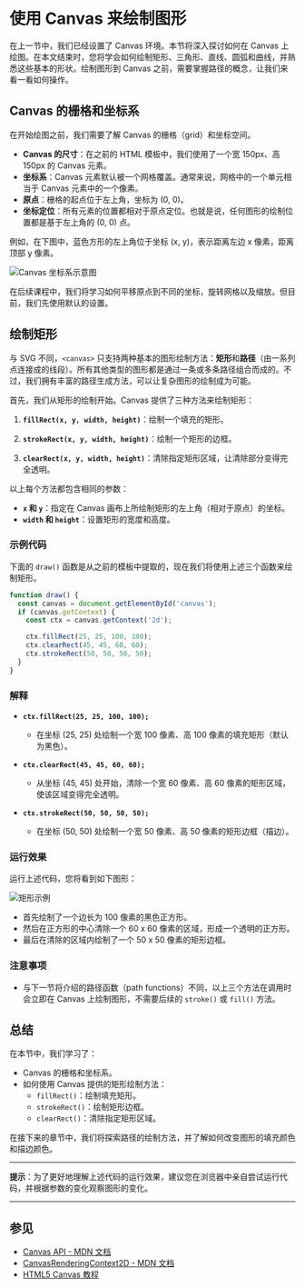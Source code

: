 # 使用 Canvas 来绘制图形

在上一节中，我们已经设置了 Canvas 环境。本节将深入探讨如何在 Canvas 上绘图。在本文结束时，您将学会如何绘制矩形、三角形、直线、圆弧和曲线，并熟悉这些基本的形状。绘制图形到 Canvas 之前，需要掌握路径的概念，让我们来看一看如何操作。

## Canvas 的栅格和坐标系

在开始绘图之前，我们需要了解 Canvas 的栅格（grid）和坐标空间。

- **Canvas 的尺寸**：在之前的 HTML 模板中，我们使用了一个宽 150px、高 150px 的 Canvas 元素。
- **坐标系**：Canvas 元素默认被一个网格覆盖。通常来说，网格中的一个单元相当于 Canvas 元素中的一个像素。
- **原点**：栅格的起点位于左上角，坐标为 (0, 0)。
- **坐标定位**：所有元素的位置都相对于原点定位。也就是说，任何图形的绘制位置都是基于左上角的 (0, 0) 点。

例如，在下图中，蓝色方形的左上角位于坐标 (x, y)，表示距离左边 x 像素，距离顶部 y 像素。

![Canvas 坐标系示意图](#)

在后续课程中，我们将学习如何平移原点到不同的坐标，旋转网格以及缩放。但目前，我们先使用默认的设置。

## 绘制矩形

与 SVG 不同，`<canvas>` 只支持两种基本的图形绘制方法：**矩形**和**路径**（由一系列点连接成的线段）。所有其他类型的图形都是通过一条或多条路径组合而成的。不过，我们拥有丰富的路径生成方法，可以让复杂图形的绘制成为可能。

首先，我们从矩形的绘制开始。Canvas 提供了三种方法来绘制矩形：

1. **`fillRect(x, y, width, height)`**：绘制一个填充的矩形。

2. **`strokeRect(x, y, width, height)`**：绘制一个矩形的边框。

3. **`clearRect(x, y, width, height)`**：清除指定矩形区域，让清除部分变得完全透明。

以上每个方法都包含相同的参数：

- **`x` 和 `y`**：指定在 Canvas 画布上所绘制矩形的左上角（相对于原点）的坐标。
- **`width` 和 `height`**：设置矩形的宽度和高度。

### 示例代码

下面的 `draw()` 函数是从之前的模板中提取的，现在我们将使用上述三个函数来绘制矩形。

```javascript
function draw() {
  const canvas = document.getElementById('canvas');
  if (canvas.getContext) {
    const ctx = canvas.getContext('2d');

    ctx.fillRect(25, 25, 100, 100);
    ctx.clearRect(45, 45, 60, 60);
    ctx.strokeRect(50, 50, 50, 50);
  }
}
```

### 解释

- **`ctx.fillRect(25, 25, 100, 100);`**
  - 在坐标 (25, 25) 处绘制一个宽 100 像素、高 100 像素的填充矩形（默认为黑色）。

- **`ctx.clearRect(45, 45, 60, 60);`**
  - 从坐标 (45, 45) 处开始，清除一个宽 60 像素、高 60 像素的矩形区域，使该区域变得完全透明。

- **`ctx.strokeRect(50, 50, 50, 50);`**
  - 在坐标 (50, 50) 处绘制一个宽 50 像素、高 50 像素的矩形边框（描边）。

### 运行效果

运行上述代码，您将看到如下图形：

![矩形示例](#)

- 首先绘制了一个边长为 100 像素的黑色正方形。
- 然后在正方形的中心清除一个 60 x 60 像素的区域，形成一个透明的正方形。
- 最后在清除的区域内绘制了一个 50 x 50 像素的矩形边框。

### 注意事项

- 与下一节将介绍的路径函数（path functions）不同，以上三个方法在调用时会立即在 Canvas 上绘制图形，不需要后续的 `stroke()` 或 `fill()` 方法。

## 总结

在本节中，我们学习了：

- Canvas 的栅格和坐标系。
- 如何使用 Canvas 提供的矩形绘制方法：
  - `fillRect()`：绘制填充矩形。
  - `strokeRect()`：绘制矩形边框。
  - `clearRect()`：清除指定矩形区域。

在接下来的章节中，我们将探索路径的绘制方法，并了解如何改变图形的填充颜色和描边颜色。

---

**提示**：为了更好地理解上述代码的运行效果，建议您在浏览器中亲自尝试运行代码，并根据参数的变化观察图形的变化。

---

## 参见

- [Canvas API - MDN 文档](https://developer.mozilla.org/zh-CN/docs/Web/API/Canvas_API)
- [CanvasRenderingContext2D - MDN 文档](https://developer.mozilla.org/zh-CN/docs/Web/API/CanvasRenderingContext2D)
- [HTML5 Canvas 教程](https://developer.mozilla.org/zh-CN/docs/Web/API/Canvas_API/Tutorial)
